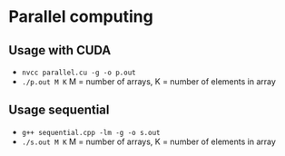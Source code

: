 # Parallel computing

## **Usage with CUDA** 
* ` nvcc parallel.cu -g -o p.out `
* ` ./p.out M K ` M = number of arrays, K = number of elements in array

## **Usage sequential** 
* ` g++ sequential.cpp -lm -g -o s.out `
* ` ./s.out M K `  M = number of arrays, K = number of elements in array